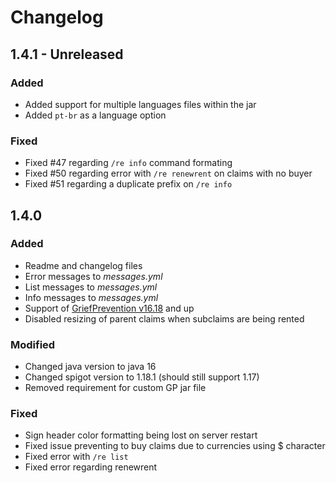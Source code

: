 # Changelog

## 1.4.1 - Unreleased

### Added
* Added support for multiple languages files within the jar
* Added `pt-br` as a language option

### Fixed
* Fixed #47 regarding `/re info` command formating
* Fixed #50 regarding error with `/re renewrent` on claims with no buyer
* Fixed #51 regarding a duplicate prefix on `/re info`

## 1.4.0

### Added
* Readme and changelog files
* Error messages to *messages.yml*
* List messages to *messages.yml*
* Info messages to *messages.yml*
* Support of [GriefPrevention v16.18](https://github.com/TechFortress/GriefPrevention/releases/tag/16.18) and up
* Disabled resizing of parent claims when subclaims are being rented

### Modified
* Changed java version to java 16
* Changed spigot version to 1.18.1 (should still support 1.17)
* Removed requirement for custom GP jar file 

### Fixed
* Sign header color formatting being lost on server restart
* Fixed issue preventing to buy claims due to currencies using $ character
* Fixed error with `/re list`
* Fixed error regarding renewrent